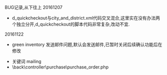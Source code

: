 BUG记录,从下往上
20161207
- d_quickcheckout与city_and_district.xml代码交叉混合,这里实在没有办法两个独立分开,d_quickcheckout的脚本代码非常复杂,改动不宜.

20161122
- green inventory 发送邮件问题,默认会发送邮件,已暂时关闭后续确认功能后在修改
* 关键词 mailing
* \back\controller\purchase\purchase_order.php